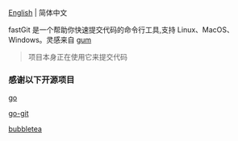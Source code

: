 [English](README.md) | 简体中文

fastGit 是一个帮助你快速提交代码的命令行工具,支持 Linux、MacOS、Windows。灵感来自 [gum](https://github.com/charmbracelet/gum)

> 项目本身正在使用它来提交代码

### 感谢以下开源项目

[go](https://github.com/golang/go)

[go-git](https://github.com/go-git/go-git)

[bubbletea](github.com/charmbracelet/bubbletea)
